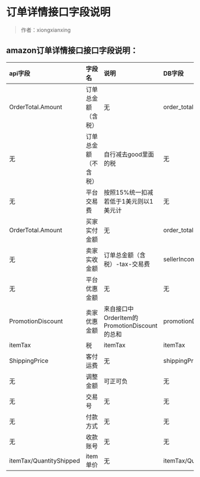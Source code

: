 # 订单详情接口字段说明

> 作者：xiongxianxing

## amazon订单详情接口接口字段说明：

|api字段|字段名|说明|DB字段
|:---- |:---|:---|:---|
|OrderTotal.Amount |订单总金额（含税）|无|order_total|
|无 |订单总金额（不含税）|自行减去good里面的税|无|
|无 |平台交易费|按照15%统一扣减 若低于1美元则以1美元计|无|
|OrderTotal.Amount|买家实付金额|无|order_total|
|无|卖家实收金额|订单总金额（含税）-tax-交易费|sellerIncomeAmount|
|无 |平台优惠金额|无|无|
|PromotionDiscount |卖家优惠金额|来自接口中OrderItem的 PromotionDiscount 的总和|promotionDiscountTotal|
|itemTax |税|itemTax|itemTax|
|ShippingPrice |客付运费|无 |shippingPrice|
|无 |调整金额|可正可负|无|
|无| 交易号|无|无|
| 无| 付款方式|无|无|
| 无 | 收款账号|无|无|
| itemTax/QuantityShipped| item单价 |无|itemTax/QuantityShipped||